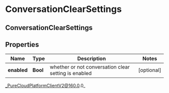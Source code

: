 # ConversationClearSettings

## ConversationClearSettings

## Properties

|Name | Type | Description | Notes|
|------------ | ------------- | ------------- | -------------|
| **enabled** | **Bool** | whether or not conversation clear setting is enabled | [optional] |



_PureCloudPlatformClientV2@160.0.0_
